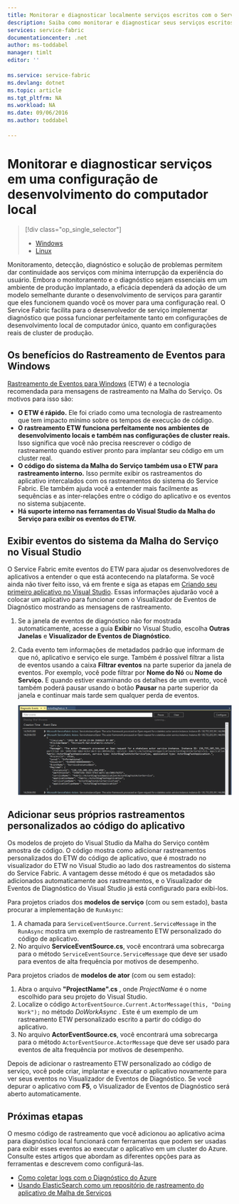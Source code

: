 ```yaml
---
title: Monitorar e diagnosticar localmente serviços escritos com o Service Fabric do Azure | Microsoft Docs
description: Saiba como monitorar e diagnosticar seus serviços escritos com o Service Fabric do Microsoft Azure em um computador de desenvolvimento local.
services: service-fabric
documentationcenter: .net
author: ms-toddabel
manager: timlt
editor: ''

ms.service: service-fabric
ms.devlang: dotnet
ms.topic: article
ms.tgt_pltfrm: NA
ms.workload: NA
ms.date: 09/06/2016
ms.author: toddabel

---
```

# <a name="monitor-and-diagnose-services-in-a-local-machine-development-setup"></a>Monitorar e diagnosticar serviços em uma configuração de desenvolvimento do computador local
> [!div class="op_single_selector"]
> * [Windows](service-fabric-diagnostics-how-to-monitor-and-diagnose-services-locally.md)
> * [Linux](service-fabric-diagnostics-how-to-monitor-and-diagnose-services-locally-linux.md)
> 
> 

Monitoramento, detecção, diagnóstico e solução de problemas permitem dar continuidade aos serviços com mínima interrupção da experiência do usuário. Embora o monitoramento e o diagnóstico sejam essenciais em um ambiente de produção implantado, a eficácia dependerá da adoção de um modelo semelhante durante o desenvolvimento de serviços para garantir que eles funcionem quando você os mover para uma configuração real. O Service Fabric facilita para o desenvolvedor de serviço implementar diagnóstico que possa funcionar perfeitamente tanto em configurações de desenvolvimento local de computador único, quanto em configurações reais de cluster de produção.

## <a name="the-benefits-of-event-tracing-for-windows"></a>Os benefícios do Rastreamento de Eventos para Windows
[Rastreamento de Eventos para Windows](https://msdn.microsoft.com/library/windows/desktop/bb968803.aspx) (ETW) é a tecnologia recomendada para mensagens de rastreamento na Malha do Serviço. Os motivos para isso são:

* **O ETW é rápido.**  Ele foi criado como uma tecnologia de rastreamento que tem impacto mínimo sobre os tempos de execução de código.
* **O rastreamento ETW funciona perfeitamente nos ambientes de desenvolvimento locais e também nas configurações de cluster reais.** Isso significa que você não precisa reescrever o código de rastreamento quando estiver pronto para implantar seu código em um cluster real.
* **O código do sistema da Malha do Serviço também usa o ETW para rastreamento interno.**  Isso permite exibir os rastreamentos do aplicativo intercalados com os rastreamentos do sistema do Service Fabric. Ele também ajuda você a entender mais facilmente as sequências e as inter-relações entre o código do aplicativo e os eventos no sistema subjacente.
* **Há suporte interno nas ferramentas do Visual Studio da Malha do Serviço para exibir os eventos do ETW.**

## <a name="view-service-fabric-system-events-in-visual-studio"></a>Exibir eventos do sistema da Malha do Serviço no Visual Studio
O Service Fabric emite eventos do ETW para ajudar os desenvolvedores de aplicativos a entender o que está acontecendo na plataforma. Se você ainda não tiver feito isso, vá em frente e siga as etapas em [Criando seu primeiro aplicativo no Visual Studio](service-fabric-create-your-first-application-in-visual-studio.md). Essas informações ajudarão você a colocar um aplicativo para funcionar com o Visualizador de Eventos de Diagnóstico mostrando as mensagens de rastreamento.

1. Se a janela de eventos de diagnóstico não for mostrada automaticamente, acesse a guia **Exibir** no Visual Studio, escolha **Outras Janelas** e **Visualizador de Eventos de Diagnóstico**.
2. Cada evento tem informações de metadados padrão que informam de que nó, aplicativo e serviço ele surge. Também é possível filtrar a lista de eventos usando a caixa **Filtrar eventos** na parte superior da janela de eventos. Por exemplo, você pode filtrar por **Nome do Nó** ou **Nome do Serviço.** E quando estiver examinando os detalhes de um evento, você também poderá pausar usando o botão **Pausar** na parte superior da janela e continuar mais tarde sem qualquer perda de eventos.
   
   ![Visualizador de Eventos de Diagnóstico do Visual Studio](./media/service-fabric-diagnostics-how-to-monitor-and-diagnose-services-locally/DiagEventsExamples2.png)

## <a name="add-your-own-custom-traces-to-the-application-code"></a>Adicionar seus próprios rastreamentos personalizados ao código do aplicativo
Os modelos de projeto do Visual Studio da Malha do Serviço contêm amostra de código. O código mostra como adicionar rastreamentos personalizados do ETW do código de aplicativo, que é mostrado no visualizador do ETW no Visual Studio ao lado dos rastreamentos do sistema do Service Fabric. A vantagem desse método é que os metadados são adicionados automaticamente aos rastreamentos, e o Visualizador de Eventos de Diagnóstico do Visual Studio já está configurado para exibi-los.

Para projetos criados dos **modelos de serviço** (com ou sem estado), basta procurar a implementação de `RunAsync`:

1. A chamada para `ServiceEventSource.Current.ServiceMessage` in the `RunAsync` mostra um exemplo de rastreamento ETW personalizado do código de aplicativo.
2. No arquivo **ServiceEventSource.cs**, você encontrará uma sobrecarga para o método `ServiceEventSource.ServiceMessage` que deve ser usado para eventos de alta frequência por motivos de desempenho.

Para projetos criados de **modelos de ator** (com ou sem estado):

1. Abra o arquivo **"ProjectName".cs** , onde *ProjectName* é o nome escolhido para seu projeto do Visual Studio.  
2. Localize o código `ActorEventSource.Current.ActorMessage(this, "Doing Work");` no método *DoWorkAsync* .  Este é um exemplo de um rastreamento ETW personalizado escrito a partir do código do aplicativo.  
3. No arquivo **ActorEventSource.cs**, você encontrará uma sobrecarga para o método `ActorEventSource.ActorMessage` que deve ser usado para eventos de alta frequência por motivos de desempenho.

Depois de adicionar o rastreamento ETW personalizado ao código de serviço, você pode criar, implantar e executar o aplicativo novamente para ver seus eventos no Visualizador de Eventos de Diagnóstico. Se você depurar o aplicativo com **F5**, o Visualizador de Eventos de Diagnóstico será aberto automaticamente.

## <a name="next-steps"></a>Próximas etapas
O mesmo código de rastreamento que você adicionou ao aplicativo acima para diagnóstico local funcionará com ferramentas que podem ser usadas para exibir esses eventos ao executar o aplicativo em um cluster do Azure. Consulte estes artigos que abordam as diferentes opções para as ferramentas e descrevem como configurá-las.

* [Como coletar logs com o Diagnóstico do Azure](service-fabric-diagnostics-how-to-setup-wad.md)
* [Usando ElasticSearch como um repositório de rastreamento do aplicativo de Malha de Serviços](service-fabric-diagnostic-how-to-use-elasticsearch.md)

<!--HONumber=Oct16_HO2-->



